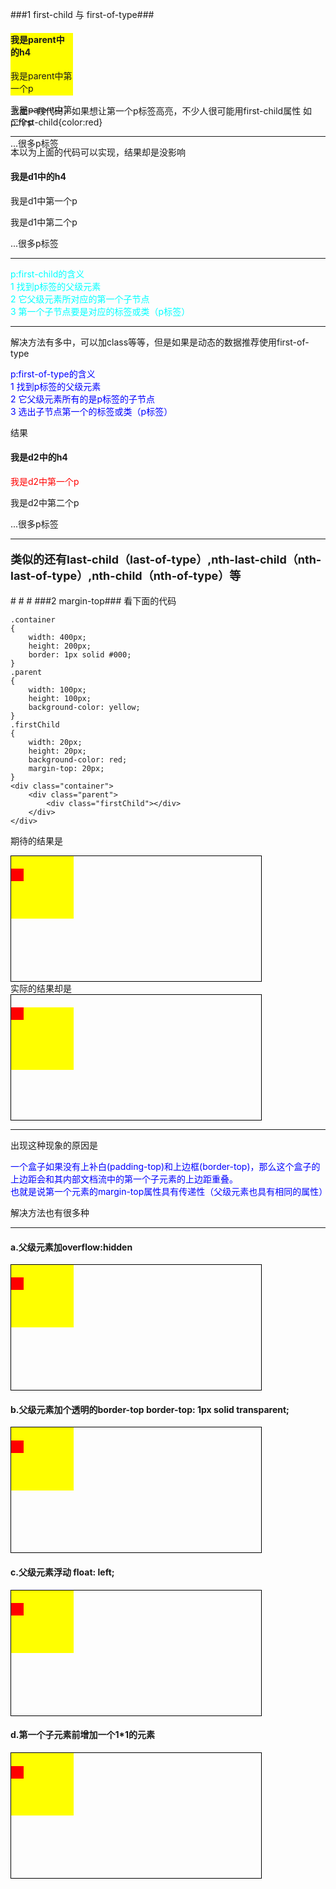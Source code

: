 ###1 first-child 与 first-of-type###
	<div class="parent">
		<h4>我是parent中的h4</h4>
		<p>我是parent中第一个p</p>
		<p>我是parent中第二个p</p>
		...很多p标签
	</div>
<p>上面一段代码，如果想让第一个p标签高亮，不少人很可能用first-child属性 如 
p:first-child{color:red}
</p>
<hr>
<p>本以为上面的代码可以实现，结果却是没影响</p>
<div class="d1">
	<h4>我是d1中的h4</h4>
	<p>我是d1中第一个p</p>
	<p>我是d1中第二个p</p>
	...很多p标签
</div>
<hr>
<p style="color: aqua">
p:first-child的含义
<br>
1 找到p标签的父级元素
<br>
2 它父级元素所对应的第一个子节点
<br>
3 第一个子节点要是对应的标签或类（p标签）
</p>
<hr>
解决方法有多中，可以加class等等，但是如果是动态的数据推荐使用first-of-type
<br>
<p style="color: blue">
	p:first-of-type的含义
	<br>
	1 找到p标签的父级元素
	<br>
	2 它父级元素所有的是p标签的子节点
	<br>
	3 选出子节点第一个的标签或类（p标签）
</p>

结果
<br>
<style>
	.d2 p:first-of-type{color:red}
</style>
<div class="d2">
	<h4>我是d2中的h4</h4>
	<p>我是d2中第一个p</p>
	<p>我是d2中第二个p</p>
	...很多p标签
</div>
<hr>
<p style="font-size: 18px; font-weight:bold">
	类似的还有last-child（last-of-type）,nth-last-child（nth-last-of-type）,nth-child（nth-of-type）等
</p>
#
#
#
###2 margin-top###
看下面的代码

	.container
	{
		width: 400px;
		height: 200px;
		border: 1px solid #000;
	}
	.parent
	{
		width: 100px;
		height: 100px;
		background-color: yellow;
	}
	.firstChild
	{
		width: 20px;
		height: 20px;
		background-color: red;
		margin-top: 20px;
	}
	<div class="container">
		<div class="parent">
			<div class="firstChild"></div>
		</div>
	</div>

期待的结果是<br>
<style>
	.container0
	{
		width: 400px;
		height: 200px;
		border: 1px solid #000;
	}
	.parent0
	{
		width: 100px;
		height: 100px;
		overflow: hidden;
		background-color: yellow;
	}
	.firstChild0
	{
		width: 20px;
		height: 20px;
		background-color: red;
		margin-top: 20px;
	}
</style>
<div class="container">
	<div class="parent0">
		<div class="firstChild0"></div>
	</div>
</div>
</div>
实际的结果却是<br>
<style>
	.container
	{
		width: 400px;
		height: 200px;
		border: 1px solid #000;
	}
	.parent
	{
		width: 100px;
		height: 100px;
		background-color: yellow;
	}
	.firstChild
	{
		width: 20px;
		height: 20px;
		background-color: red;
		margin-top: 20px;
	}
</style>
<div class="container">
	<div class="parent">
		<div class="firstChild"></div>
	</div>
</div>
<hr>
<p>出现这种现象的原因是</p>
<p style="color: #00f;">一个盒子如果没有上补白(padding-top)和上边框(border-top)，那么这个盒子的上边距会和其内部文档流中的第一个子元素的上边距重叠。<br>也就是说第一个元素的margin-top属性具有传递性（父级元素也具有相同的属性）</p>
<p>解决方法也有很多种</p>
<hr>
<h4>a.父级元素加overflow:hidden</h4>
<style>
	.container1
	{
		width: 400px;
		height: 200px;
		border: 1px solid #000;
	}
	.parent1
	{
		width: 100px;
		height: 100px;
		overflow: hidden;
		background-color: yellow;
	}
	.firstChild1
	{
		width: 20px;
		height: 20px;
		background-color: red;
		margin-top: 20px;
	}
</style>
<div class="container1">
	<div class="parent1">
		<div class="firstChild1"></div>
	</div>
</div>
<h4>b.父级元素加个透明的border-top  border-top: 1px solid transparent;</h4>
<style>
	.container2
	{
		width: 400px;
		height: 200px;
		border: 1px solid #000;
	}
	.parent2
	{
		width: 100px;
		height: 100px;
		border-top: 1px solid transparent;
		background-color: yellow;
	}
	.firstChild2
	{
		width: 20px;
		height: 20px;
		background-color: red;
		margin-top: 20px;
	}
</style>
<div class="container2">
	<div class="parent2">
		<div class="firstChild2"></div>
	</div>
</div>
<h4>c.父级元素浮动 float: left;</h4>
<style>
	.container3
	{
		width: 400px;
		height: 200px;
		border: 1px solid #000;
	}
	.parent3
	{
		width: 100px;
		height: 100px;
		float: left;
		background-color: yellow;
	}
	.firstChild3
	{
		width: 20px;
		height: 20px;
		background-color: red;
		margin-top: 20px;
	}
</style>
<div class="container3">
	<div class="parent3">
		<div class="firstChild3"></div>
	</div>
</div>
<h4>d.第一个子元素前增加一个1*1的元素</h4>
<style>
	.container4
	{
		width: 400px;
		height: 200px;
		border: 1px solid #000;
	}
	.parent4
	{
		width: 100px;
		height: 100px;
		background-color: yellow;
	}
	.addChild4
	{
		width: 1px;
		height: 1px;
	}
	.firstChild4
	{
		width: 20px;
		height: 20px;
		background-color: red;
		margin-top: 20px;
	}
</style>
<div class="container4">
	<div class="parent4">
		<div class="addChild4"></div>
		<div class="firstChild4"></div>
	</div>
</div>